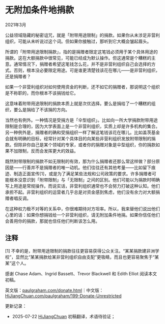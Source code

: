 


# 无附加条件地捐款

2021年3月

公益领域隐藏的秘密诅咒，就是「附带用途限制」的捐款。如果你从未涉足非营利组织，可能从未听说过这个词。但如果你接触过，那听到它大概会皱起眉头。

所谓的「附带用途限制捐款」，指的是捐赠者限定这笔钱必须用于某个具体用途的捐款。这在大额捐款中很常见，可能已经成为默认操作。但这通常是个糟糕的主意。通常情况下，捐赠者希望这笔钱怎么花，并不是非营利组织自己会选择的方式。否则，根本没必要限定用途。可是谁更清楚钱该花在哪儿——是非营利组织，还是捐赠者？

如果一个非营利组织对如何使用资金的判断，还不如它的捐赠者，那说明这个组织是不称职的，而你根本不该捐钱给它。

这意味着附带用途限制的捐款本质上就是次优选择。要么是捐给了一个糟糕的组织，要么是捐给了不该捐的方向。

当然也有例外。一种情况是受捐方是「伞型组织」。比如向一所大学捐款附带用途限制是合理的，因为大学表面上是一个非营利组织，实质上却是许多机构的集合。另一种例外是，捐赠者的确和受捐组织一样了解这笔钱该花在哪儿。比如盖茨基金会就有明确的目标，经常针对某个具体目的向某些非营利组织发放附带限制的捐款。但除非你自己是某个领域的专家，或者你的捐赠对象是伞型组织，你的捐款如果不加限制，反而会发挥更大的效益。

既然附带限制的捐款不如无限制的有效，那为什么捐赠者还那么常这样做？部分原因是——行善并不是捐赠者的唯一动机。他们往往还有其他考量——比如留下痕迹、制造正面宣传[1]，或是为了满足某些法规和公司政策的要求。许多捐赠者可能根本没意识到「附带限制」与「无限制」之间的区别。他们可能以为捐款时明确写上用途是常规操作。而说实话，非营利组织通常也不会努力打破这种认知。他们承担不起。非营利组织的运营者几乎总是对资金感到焦虑，他们没有余力对大额捐赠者唱反调。

在这种权力极不对等的关系中，你很难期待对方坦率。所以，我来替他们说出他们心里的话：如果你想捐钱给一个非营利组织，请无附加条件地捐。如果你信任他们会善用你的捐款，那就也信任他们判断该怎么用。

## 注释

[1] 不幸的是，附带用途限制的捐款往往更容易获得公众关注。“某某捐款建非洲学校”，显然比“某某捐款给某非营利组织自由支配”更吸睛，而且也更容易聚焦于“某某”这个人。

感谢 Chase Adam、Ingrid Bassett、Trevor Blackwell 和 Edith Elliot 阅读本文初稿。

英文版：[paulgraham.com/donate.html](https://paulgraham.com/donate.html)｜中文版：[HiJiangChuan.com/paulgraham/199-Donate-Unrestricted](https://hijiangchuan.com/paulgraham/199-Donate-Unrestricted)



更新记录：
- 2025-07-22 [HiJiangChuan](https://hijiangchuan.com) 初稿翻译，术语待验证；

